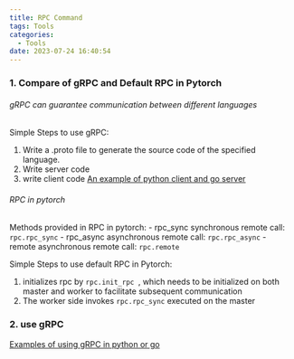 ```yaml
---
title: RPC Command
tags: Tools
categories:
  - Tools
date: 2023-07-24 16:40:54
---
```




### 1. Compare of gRPC and Default RPC in Pytorch

###### gRPC can guarantee communication between different languages

Simple Steps to use gRPC:

1. Write a .proto file to generate the source code of the specified language.
2. Write server code
3. write client code
   [An example of python client and go server](https://www.liwenzhou.com/posts/Go/gRPC/)



###### RPC in pytorch

Methods provided in RPC in pytorch:
	- rpc_sync synchronous remote call: ```rpc.rpc_sync```
	- rpc_async asynchronous remote call: ``rpc.rpc_async``
	- remote asynchronous remote call: ```rpc.remote```

Simple Steps to use default RPC in Pytorch:

1. initializes rpc by ```rpc.init_rpc ```, which needs to be initialized on both master and worker to facilitate subsequent communication
2. The worker side invokes ```rpc.rpc_sync```  executed on the master


### 2. use gRPC 

[Examples of using gRPC in python or go](https://grpc.io/docs/languages/python/quickstart/)



